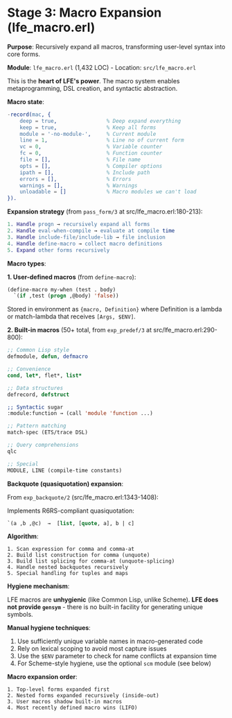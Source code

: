 # Stage 3: Macro Expansion (lfe_macro.erl)

**Purpose**: Recursively expand all macros, transforming user-level syntax into core forms.

**Module**: `lfe_macro.erl` (1,432 LOC) - Location: `src/lfe_macro.erl`

This is the **heart of LFE's power**. The macro system enables metaprogramming, DSL creation, and syntactic abstraction.

**Macro state**:

```erlang
-record(mac, {
    deep = true,                % Deep expand everything
    keep = true,                % Keep all forms
    module = '-no-module-',     % Current module
    line = 1,                   % Line no of current form
    vc = 0,                     % Variable counter
    fc = 0,                     % Function counter
    file = [],                  % File name
    opts = [],                  % Compiler options
    ipath = [],                 % Include path
    errors = [],                % Errors
    warnings = [],              % Warnings
    unloadable = []             % Macro modules we can't load
}).
```

**Expansion strategy** (from `pass_form/3` at src/lfe_macro.erl:180-213):

```erlang
1. Handle progn → recursively expand all forms
2. Handle eval-when-compile → evaluate at compile time
3. Handle include-file/include-lib → file inclusion
4. Handle define-macro → collect macro definitions
5. Expand other forms recursively
```

**Macro types**:

**1. User-defined macros** (from `define-macro`):

```lisp
(define-macro my-when (test . body)
  `(if ,test (progn ,@body) 'false))
```

Stored in environment as `{macro, Definition}` where Definition is a lambda or match-lambda that receives `[Args, $ENV]`.

**2. Built-in macros** (50+ total, from `exp_predef/3` at src/lfe_macro.erl:290-800):

```lisp
;; Common Lisp style
defmodule, defun, defmacro

;; Convenience
cond, let*, flet*, list*

;; Data structures
defrecord, defstruct

;; Syntactic sugar
:module:function → (call 'module 'function ...)

;; Pattern matching
match-spec (ETS/trace DSL)

;; Query comprehensions
qlc

;; Special
MODULE, LINE (compile-time constants)
```

**Backquote (quasiquotation) expansion**:

From `exp_backquote/2` (src/lfe_macro.erl:1343-1408):

Implements R6RS-compliant quasiquotation:

```lisp
`(a ,b ,@c)  →  [list, [quote, a], b | c]
```

**Algorithm**:

```text
1. Scan expression for comma and comma-at
2. Build list construction for comma (unquote)
3. Build list splicing for comma-at (unquote-splicing)
4. Handle nested backquotes recursively
5. Special handling for tuples and maps
```

**Hygiene mechanism**:

LFE macros are **unhygienic** (like Common Lisp, unlike Scheme). **LFE does not provide `gensym`** - there is no built-in facility for generating unique symbols.

**Manual hygiene techniques**:

1. Use sufficiently unique variable names in macro-generated code
2. Rely on lexical scoping to avoid most capture issues
3. Use the `$ENV` parameter to check for name conflicts at expansion time
4. For Scheme-style hygiene, use the optional `scm` module (see below)

**Macro expansion order**:

```text
1. Top-level forms expanded first
2. Nested forms expanded recursively (inside-out)
3. User macros shadow built-in macros
4. Most recently defined macro wins (LIFO)
```
